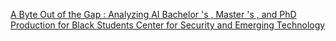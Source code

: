 [A Byte Out of the Gap : Analyzing AI Bachelor 's , Master 's , and PhD Production for Black Students   Center for Security and Emerging Technology](https://qi.tc/qi/120745)